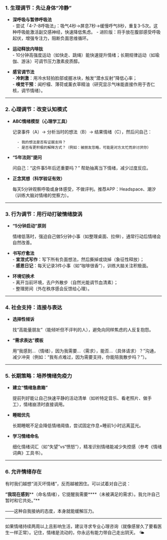 
### **1. 生理调节：先让身体“冷静”**

- **深呼吸与暂停呼吸法**  
        - 尝试「4-7-8呼吸法」：吸气4秒→屏息7秒→缓慢呼气8秒，重复3-5次。这种呼吸能激活副交感神经，快速降低焦虑。
        - 进阶版：将手放在腹部感受呼吸起伏，增强专注力，阻断负面思维循环。



- **运动释放内啡肽**  
        - 10分钟高强度运动（如快走、跳绳）能快速提升情绪；长期规律运动（如瑜伽、游泳）可调节压力激素皮质醇。



- **感官调节法**  
        - **冷刺激**：用冷水轻拍脸部或握冰块，触发“潜水反射”降低心率；  
        - **嗅觉干预**：闻柠檬、薄荷或薰衣草精油（研究显示气味能直接作用于杏仁核，调节情绪）。



----



### **2. 心理调节：改变认知模式**

- **ABC情绪模型（心理学工具）**  

  记录事件（A）→ 分析当时的想法（B）→ 结果情绪（C），然后问自己：  

        - 我的想法是否有证据支持？  
        - 是否有更积极的解释方式？（例如：被朋友忽略，可能是对方太忙而非讨厌你）



- **“5年法则”提问**  

  问自己：“这件事5年后还重要吗？” 帮助抽离当下情绪，减少过度反应。



- **正念冥想（科学验证有效）**  

  每天5分钟观察呼吸或身体感受，不做评判。推荐APP：Headspace、潮汐（训练大脑对情绪的觉察力）。



----



### **3. 行为调节：用行动打破情绪旋涡**

- **“5分钟启动”原则**  

  情绪低落时，强迫自己做5分钟小事（如整理桌面、拉伸），通常行动后情绪会自然改善。



- **书写疗愈法**  
        - **宣泄式写作**：写下所有负面想法，然后撕掉或烧掉（象征性释放）；  
        - **感恩日记**：每天记录3件小事（如“咖啡很香”），训练大脑关注积极面。



- **环境切换术**  
        - 离开当前环境，去户外散步（自然光能调节血清素）；  
        - 整理房间（外在秩序感会反馈给心理）。



----



### **4. 社会支持：连接与表达**

- **选择性倾诉**  

  找“高能量朋友”（能倾听但不评判的人），避免向同样焦虑的人反复抱怨。



- **“需求表达”模板**  

  用“我感到…（情绪），因为我需要…（需求），能否…（具体请求）？”沟通，减少冲突（例如：“我有点难过，因为需要支持，你能陪我散步吗？”）。



----



### **5. 长期策略：培养情绪免疫力**

- **建立“情绪急救箱”**  

  提前列好能让自己快速平静的活动清单（如听特定音乐、看老照片、做手工），情绪崩溃时直接调用。



- **睡眠优先**  

  长期睡眠不足会降低情绪阈值，尝试固定作息+睡前1小时远离蓝光。



- **学习情绪命名**  

  细化情绪词汇（如“失望”vs“愤怒”），精准识别情绪能减少失控感（参考《情绪词典》工具书）。



----



### **6. 允许情绪存在**

有时我们越想“消灭坏情绪”，反而越被困住。可以试着对自己说：  

**“我现在感到****（命名情绪），它提醒我需要****（未被满足的需求）。我允许自己暂时和它共处。”**  

——这种自我接纳的态度，本身就能缓解压力。



----



如果情绪持续两周以上且影响生活，建议寻求专业心理咨询（就像感冒久了要看医生一样正常）。记住，情绪是流动的，你永远有能力带自己走出阴天。 🌤️

